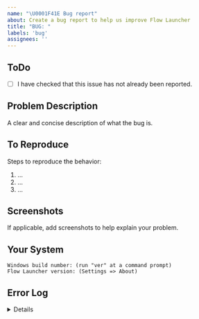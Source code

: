 ```yaml
---
name: "\U0001F41E Bug report"
about: Create a bug report to help us improve Flow Launcher
title: "BUG: "
labels: 'bug'
assignees: ''
---
```


## ToDo

- [ ] I have checked that this issue has not already been reported.

## Problem Description

A clear and concise description of what the bug is.

## To Reproduce

Steps to reproduce the behavior:

1. ...
2. ...
3. ...

## Screenshots

If applicable, add screenshots to help explain your problem.

## Your System

```
Windows build number: (run "ver" at a command prompt)
Flow Launcher version: (Settings => About) 
```

## Error Log

<!--
     The latest log file can be found here: %AppData%\FlowLauncher\Logs\<version>\<date>.txt
     For portable mode: %LocalAppData%\FlowLauncher\<App-Version>\UserData\Logs\<version>\<date>.txt
-->

<!-- Drag and drop the log file below this comment. -->

<details>

<!-- Or copy log file contents to here -->

</details>
